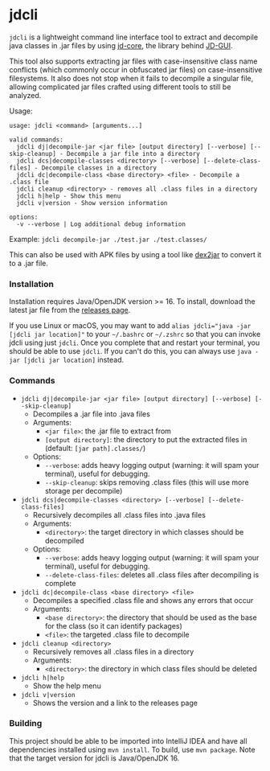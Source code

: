 # jdcli

`jdcli` is a lightweight command line interface tool to extract and decompile java classes in .jar files by using
[jd-core](https://github.com/java-decompiler/jd-core), the library behind [JD-GUI](https://java-decompiler.github.io/).

This tool also supports extracting jar files with case-insensitive class name conflicts (which commonly occur in
obfuscated jar files) on case-insensitive filesystems. It also does not stop when it fails to decompile a singular
file, allowing complicated jar files crafted using different tools to still be analyzed.

Usage:

```
usage: jdcli <command> [arguments...]

valid commands:
  jdcli dj|decompile-jar <jar file> [output directory] [--verbose] [--skip-cleanup] - Decompile a jar file into a directory
  jdcli dcs|decompile-classes <directory> [--verbose] [--delete-class-files] - Decompile classes in a directory
  jdcli dc|decompile-class <base directory> <file> - Decompile a .class file
  jdcli cleanup <directory> - removes all .class files in a directory
  jdcli h|help - Show this menu
  jdcli v|version - Show version information

options:
  -v --verbose | Log additional debug information
```

Example: `jdcli decompile-jar ./test.jar ./test.classes/`

This can also be used with APK files by using a tool like [dex2jar](https://github.com/pxb1988/dex2jar) to convert it to
a .jar file.

### Installation

Installation requires Java/OpenJDK version >= 16. To install, download the latest jar file from the
[releases page](https://github.com/brxxn/jdcli/releases).

If you use Linux or macOS, you may want to add
`alias jdcli="java -jar [jdcli jar location]"` to your `~/.bashrc` or `~/.zshrc` so that you can invoke jdcli using just
`jdcli`. Once you complete that and restart your terminal, you should be able to use `jdcli`. If you can't do this, you
can always use `java -jar [jdcli jar location]` instead.

### Commands

* `jdcli dj|decompile-jar <jar file> [output directory] [--verbose] [--skip-cleanup]`
  * Decompiles a .jar file into .java files
  * Arguments:
    * `<jar file>`: the .jar file to extract from
    * `[output directory]`: the directory to put the extracted files in (default: `[jar path].classes/`)
  * Options:
    * `--verbose`: adds heavy logging output (warning: it will spam your terminal), useful for debugging.
    * `--skip-cleanup`: skips removing .class files (this will use more storage per decompile)
* `jdcli dcs|decompile-classes <directory> [--verbose] [--delete-class-files]`
  * Recursively decompiles all .class files into .java files
  * Arguments:
    * `<directory>`: the target directory in which classes should be decompiled
  * Options:
    * `--verbose`: adds heavy logging output (warning: it will spam your terminal), useful for debugging.
    * `--delete-class-files`: deletes all .class files after decompiling is complete
* `jdcli dc|decompile-class <base directory> <file>`
  * Decompiles a specified .class file and shows any errors that occur
  * Arguments:
    * `<base directory>`: the directory that should be used as the base for the class (so it can identify packages)
    * `<file>`: the targeted .class file to decompile
* `jdcli cleanup <directory>`
  * Recursively removes all .class files in a directory
  * Arguments:
    * `<directory>`: the directory in which class files should be deleted
* `jdcli h|help`
  * Show the help menu
* `jdcli v|version`
  * Shows the version and a link to the releases page

### Building

This project should be able to be imported into IntelliJ IDEA and have all dependencies installed using `mvn install`.
To build, use `mvn package`. Note that the target version for jdcli is Java/OpenJDK 16.